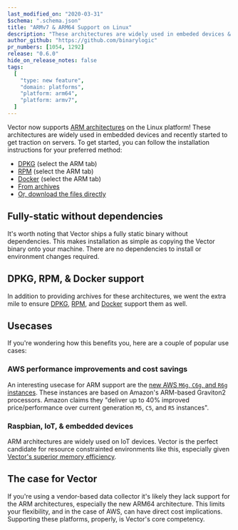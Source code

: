 ```yaml
---
last_modified_on: "2020-03-31"
$schema: ".schema.json"
title: "ARMv7 & ARM64 Support on Linux"
description: "These architectures are widely used in embeded devices & servers"
author_github: "https://github.com/binarylogic"
pr_numbers: [1054, 1292]
release: "0.6.0"
hide_on_release_notes: false
tags:
  [
    "type: new feature",
    "domain: platforms",
    "platform: arm64",
    "platform: armv7",
  ]
---
```


Vector now supports [ARM architectures][urls.arm] on the Linux platform! These
architectures are widely used in embedded devices and recently started to get
traction on servers. To get started, you can follow the installation
instructions for your preferred method:

- [DPKG][docs.package-managers.dpkg] (select the ARM tab)
- [RPM][docs.package-managers.rpm] (select the ARM tab)
- [Docker][docs.platforms.docker] (select the ARM tab)
- [From archives][docs.manual.from-archives]
- [Or, download the files directly][pages.releases]

<!--truncate-->

## Fully-static without dependencies

It's worth noting that Vector ships a fully static binary without dependencies.
This makes installation as simple as copying the Vector binary onto
your machine. There are no dependencies to install or environment changes
required.

## DPKG, RPM, & Docker support

In addition to providing archives for these architectures, we went the extra
mile to ensure [DPKG][docs.package-managers.dpkg],
[RPM][docs.package-managers.rpm], and [Docker][docs.platforms.docker] support
them as well.

## Usecases

If you're wondering how this benefits you, here are a couple of popular use
cases:

### AWS performance improvements and cost savings

An interesting usecase for ARM support are the [new AWS `M6g`, `C6g`, and `R6g`
instances][urls.aws_arm_g2_announcement]. These instances are based on Amazon's
ARM-based Graviton2 processors. Amazon claims they "deliver up to 40% improved
price/performance over current generation `M5`, `C5`, and `R5` instances".

### Raspbian, IoT, & embedded devices

ARM architectures are widely used on IoT devices. Vector is the perfect
candidate for resource constrainted environments like this, especially given
[Vector's superior memory efficiency][pages.index#performance].

## The case for Vector

If you're using a vendor-based data collector it's likely they lack support
for the ARM architectures, especially the new ARM64 architecture. This limits
your flexibility, and in the case of AWS, can have direct cost implications.
Supporting these platforms, properly, is Vector's core competency.

[docs.manual.from-archives]: /docs/setup/installation/manual/from-archives/
[docs.package-managers.dpkg]: /docs/setup/installation/package-managers/dpkg/
[docs.package-managers.rpm]: /docs/setup/installation/package-managers/rpm/
[docs.platforms.docker]: /docs/setup/installation/platforms/docker/
[pages.index#performance]: /#performance
[pages.releases]: /releases/
[urls.arm]: https://en.wikipedia.org/wiki/ARM_architecture
[urls.aws_arm_g2_announcement]: https://aws.amazon.com/about-aws/whats-new/2019/12/announcing-new-amazon-ec2-m6g-c6g-and-r6g-instances-powered-by-next-generation-arm-based-aws-graviton2-processors/
